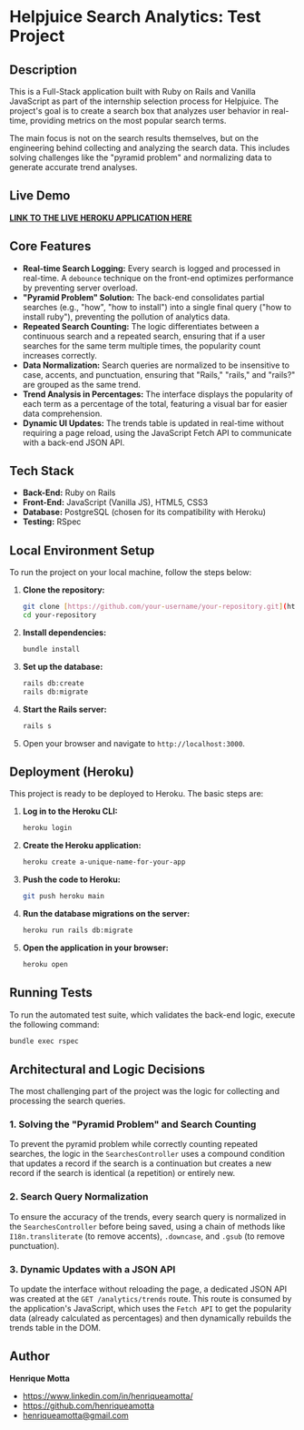 # Helpjuice Search Analytics: Test Project

## Description

This is a Full-Stack application built with Ruby on Rails and Vanilla JavaScript as part of the internship selection process for Helpjuice. The project's goal is to create a search box that analyzes user behavior in real-time, providing metrics on the most popular search terms.

The main focus is not on the search results themselves, but on the engineering behind collecting and analyzing the search data. This includes solving challenges like the "pyramid problem" and normalizing data to generate accurate trend analyses.

## Live Demo

[**LINK TO THE LIVE HEROKU APPLICATION HERE**](https://your-app-link-here.herokuapp.com/)

## Core Features

-   **Real-time Search Logging:** Every search is logged and processed in real-time. A `debounce` technique on the front-end optimizes performance by preventing server overload.
-   **"Pyramid Problem" Solution:** The back-end consolidates partial searches (e.g., "how", "how to install") into a single final query ("how to install ruby"), preventing the pollution of analytics data.
-   **Repeated Search Counting:** The logic differentiates between a continuous search and a repeated search, ensuring that if a user searches for the same term multiple times, the popularity count increases correctly.
-   **Data Normalization:** Search queries are normalized to be insensitive to case, accents, and punctuation, ensuring that "Rails," "rails," and "rails?" are grouped as the same trend.
-   **Trend Analysis in Percentages:** The interface displays the popularity of each term as a percentage of the total, featuring a visual bar for easier data comprehension.
-   **Dynamic UI Updates:** The trends table is updated in real-time without requiring a page reload, using the JavaScript Fetch API to communicate with a back-end JSON API.

## Tech Stack

-   **Back-End:** Ruby on Rails
-   **Front-End:** JavaScript (Vanilla JS), HTML5, CSS3
-   **Database:** PostgreSQL (chosen for its compatibility with Heroku)
-   **Testing:** RSpec

## Local Environment Setup

To run the project on your local machine, follow the steps below:

1.  **Clone the repository:**
    ```bash
    git clone [https://github.com/your-username/your-repository.git](https://github.com/your-username/your-repository.git)
    cd your-repository
    ```

2.  **Install dependencies:**
    ```bash
    bundle install
    ```

3.  **Set up the database:**
    ```bash
    rails db:create
    rails db:migrate
    ```

4.  **Start the Rails server:**
    ```bash
    rails s
    ```

5.  Open your browser and navigate to `http://localhost:3000`.

## Deployment (Heroku)

This project is ready to be deployed to Heroku. The basic steps are:

1.  **Log in to the Heroku CLI:**
    ```bash
    heroku login
    ```

2.  **Create the Heroku application:**
    ```bash
    heroku create a-unique-name-for-your-app
    ```

3.  **Push the code to Heroku:**
    ```bash
    git push heroku main
    ```

4.  **Run the database migrations on the server:**
    ```bash
    heroku run rails db:migrate
    ```

5.  **Open the application in your browser:**
    ```bash
    heroku open
    ```

## Running Tests

To run the automated test suite, which validates the back-end logic, execute the following command:
```bash
bundle exec rspec
```

## Architectural and Logic Decisions

The most challenging part of the project was the logic for collecting and processing the search queries.

### 1. Solving the "Pyramid Problem" and Search Counting
To prevent the pyramid problem while correctly counting repeated searches, the logic in the `SearchesController` uses a compound condition that updates a record if the search is a continuation but creates a new record if the search is identical (a repetition) or entirely new.

### 2. Search Query Normalization
To ensure the accuracy of the trends, every search query is normalized in the `SearchesController` before being saved, using a chain of methods like `I18n.transliterate` (to remove accents), `.downcase`, and `.gsub` (to remove punctuation).

### 3. Dynamic Updates with a JSON API
To update the interface without reloading the page, a dedicated JSON API was created at the `GET /analytics/trends` route. This route is consumed by the application's JavaScript, which uses the `Fetch API` to get the popularity data (already calculated as percentages) and then dynamically rebuilds the trends table in the DOM.

## Author

**Henrique Motta**
- https://www.linkedin.com/in/henriqueamotta/
- https://github.com/henriqueamotta
- henriqueamotta@gmail.com
